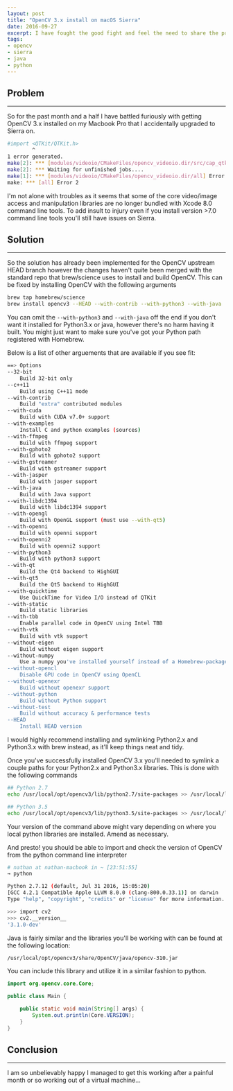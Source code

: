 ```yaml
---
layout: post
title: "OpenCV 3.x install on macOS Sierra"
date: 2016-09-27
excerpt: I have fought the good fight and feel the need to share the process I followed to fix my issues
tags:
- opencv
- sierra
- java
- python
---
```


## Problem
---

So for the past month and a half I have battled furiously with getting OpenCV 3.x installed on my Macbook Pro that I accidentally upgraded to Sierra on.

```bash
#import <QTKit/QTKit.h>
        ^
1 error generated.
make[2]: *** [modules/videoio/CMakeFiles/opencv_videoio.dir/src/cap_qtkit.mm.o] Error 1
make[2]: *** Waiting for unfinished jobs....
make[1]: *** [modules/videoio/CMakeFiles/opencv_videoio.dir/all] Error 2
make: *** [all] Error 2
```

I'm not alone with troubles as it seems that some of the core video/image access and manipulation libraries are no longer bundled with Xcode 8.0 command line tools. To add insult to injury even if you install version >7.0 command line tools you'll still have issues on Sierra.

## Solution
---

So the solution has already been implemented for the OpenCV upstream HEAD branch however the changes haven't quite been merged with the standard repo that brew/science uses to install and build OpenCV. This can be fixed by installing OpenCV with the following arguments

```bash
brew tap homebrew/science
brew install opencv3 --HEAD --with-contrib --with-python3 --with-java
```

You can omit the `--with-python3` and `--with-java` off the end if you don't want it installed for Python3.x or java, however there's no harm having it built. You might just want to make sure you've got your Python path registered with Homebrew.

Below is a list of other arguements that are available if you see fit:

```bash
==> Options
--32-bit
	Build 32-bit only
--c++11
	Build using C++11 mode
--with-contrib
	Build "extra" contributed modules
--with-cuda
	Build with CUDA v7.0+ support
--with-examples
	Install C and python examples (sources)
--with-ffmpeg
	Build with ffmpeg support
--with-gphoto2
	Build with gphoto2 support
--with-gstreamer
	Build with gstreamer support
--with-jasper
	Build with jasper support
--with-java
	Build with Java support
--with-libdc1394
	Build with libdc1394 support
--with-opengl
	Build with OpenGL support (must use --with-qt5)
--with-openni
	Build with openni support
--with-openni2
	Build with openni2 support
--with-python3
	Build with python3 support
--with-qt
	Build the Qt4 backend to HighGUI
--with-qt5
	Build the Qt5 backend to HighGUI
--with-quicktime
	Use QuickTime for Video I/O instead of QTKit
--with-static
	Build static libraries
--with-tbb
	Enable parallel code in OpenCV using Intel TBB
--with-vtk
	Build with vtk support
--without-eigen
	Build without eigen support
--without-numpy
	Use a numpy you've installed yourself instead of a Homebrew-packaged numpy
--without-opencl
	Disable GPU code in OpenCV using OpenCL
--without-openexr
	Build without openexr support
--without-python
	Build without Python support
--without-test
	Build without accuracy & performance tests
--HEAD
	Install HEAD version
```

I would highly recommend installing and symlinking Python2.x and Python3.x with brew instead, as it'll keep things neat and tidy.

Once you've successfully installed OpenCV 3.x you'll needed to symlink a couple paths for your Python2.x and Python3.x libraries. This is done with the following commands

```bash
## Python 2.7
echo /usr/local/opt/opencv3/lib/python2.7/site-packages >> /usr/local/lib/python2.7/site-packages/opencv3.pth

## Python 3.5
echo /usr/local/opt/opencv3/lib/python3.5/site-packages >> /usr/local/lib/python3.5/site-packages/opencv3.pth
```

Your version of the command above might vary depending on where you local python libraries are installed. Amend as necessary.

And presto! you should be able to import and check the version of OpenCV from the python command line interpreter

```bash
# nathan at nathan-macbook in ~ [23:51:55]
→ python

Python 2.7.12 (default, Jul 31 2016, 15:05:20)
[GCC 4.2.1 Compatible Apple LLVM 8.0.0 (clang-800.0.33.1)] on darwin
Type "help", "copyright", "credits" or "license" for more information.

>>> import cv2
>>> cv2.__version__
'3.1.0-dev'
```

Java is fairly similar and the libraries you'll be working with can be found at the following location:

```bash
/usr/local/opt/opencv3/share/OpenCV/java/opencv-310.jar
```

You can include this library and utilize it in a similar fashion to python.

```java
import org.opencv.core.Core;

public class Main {

    public static void main(String[] args) {
        System.out.println(Core.VERSION);
    }
}
```

## Conclusion
---

I am so unbelievably happy I managed to get this working after a painful month or so working out of a virtual machine...
